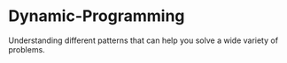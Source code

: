 # Dynamic-Programming
Understanding different patterns that can help you solve a wide variety of problems.
